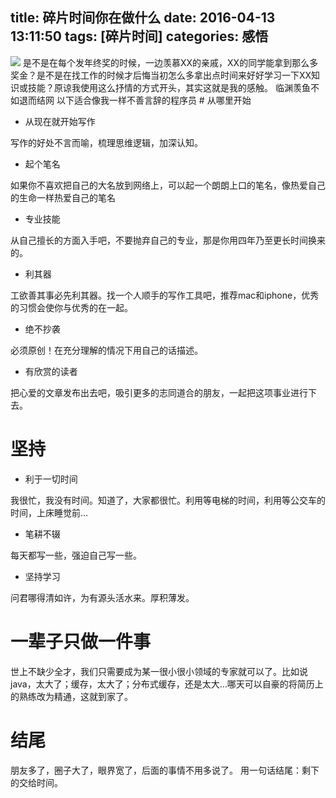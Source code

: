 title: 碎片时间你在做什么
date: 2016-04-13 13:11:50
tags: [碎片时间]
categories: 感悟
---
<img src="/img/time.jpg" class="img-topic" />
是不是在每个发年终奖的时候，一边羡慕XX的亲戚，XX的同学能拿到那么多奖金？是不是在找工作的时候才后悔当初怎么多拿出点时间来好好学习一下XX知识或技能？原谅我使用这么抒情的方式开头，其实这就是我的感触。
临渊羡鱼不如退而结网
<!--more-->
以下适合像我一样不善言辞的程序员
# 从哪里开始

 - 从现在就开始写作

写作的好处不言而喻，梳理思维逻辑，加深认知。
 - 起个笔名

如果你不喜欢把自己的大名放到网络上，可以起一个朗朗上口的笔名，像热爱自己的生命一样热爱自己的笔名
 - 专业技能

从自己擅长的方面入手吧，不要抛弃自己的专业，那是你用四年乃至更长时间换来的。
 - 利其器

工欲善其事必先利其器。找一个人顺手的写作工具吧，推荐mac和iphone，优秀的习惯会使你与优秀的在一起。
 - 绝不抄袭

必须原创！在充分理解的情况下用自己的话描述。
 - 有欣赏的读者

把心爱的文章发布出去吧，吸引更多的志同道合的朋友，一起把这项事业进行下去。

# 坚持

 - 利于一切时间

我很忙，我没有时间。知道了，大家都很忙。利用等电梯的时间，利用等公交车的时间，上床睡觉前…
 - 笔耕不辍

每天都写一些，强迫自己写一些。
 - 坚持学习
 
问君哪得清如许，为有源头活水来。厚积薄发。

# 一辈子只做一件事
世上不缺少全才，我们只需要成为某一很小很小领域的专家就可以了。比如说java，太大了；缓存，太大了；分布式缓存，还是太大…哪天可以自豪的将简历上的熟练改为精通，这就到家了。

# 结尾

朋友多了，圈子大了，眼界宽了，后面的事情不用多说了。
用一句话结尾：剩下的交给时间。